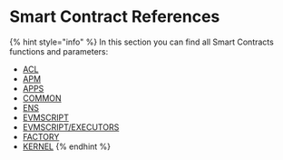 # Smart Contract References

{% hint style="info" %}
In this section you can find all Smart Contracts functions and parameters:

* [ACL](acl/)
* [APM](apm/)
* [APPS](apps/)
* [COMMON](common/)
* [ENS](ens/)
* [EVMSCRIPT](evmscript/)
* [EVMSCRIPT/EXECUTORS](evmscript-executors/)
* [FACTORY ](factory/)
* [KERNEL](kernel/)&#x20;
{% endhint %}



